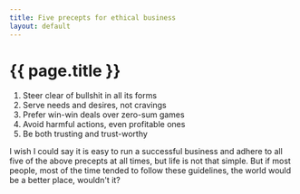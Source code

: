 ```yaml
---
title: Five precepts for ethical business
layout: default
---
```


# {{ page.title }}

1. Steer clear of bullshit in all its forms
2. Serve needs and desires, not cravings
3. Prefer win-win deals over zero-sum games
4. Avoid harmful actions, even profitable ones
5. Be both trusting and trust-worthy

I wish I could say it is easy to run a successful business and adhere to all
five of the above precepts at all times, but life is not that
simple. But if most people, most of the time tended to follow these guidelines,
the world would be a better place, wouldn't it?
